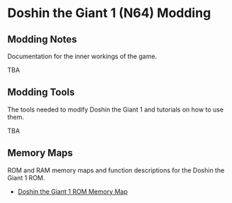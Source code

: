 # Doshin the Giant 1 (N64) Modding

## Modding Notes
Documentation for the inner workings of the game.

TBA

## Modding Tools
The tools needed to modify Doshin the Giant 1 and tutorials on how to use them.

TBA

## Memory Maps
ROM and RAM memory maps and function descriptions for the Doshin the Giant 1 ROM.
* [Doshin the Giant 1 ROM Memory Map](Doshin_the_Giant_1_(N64)/ROM_Memory_Map.md)

